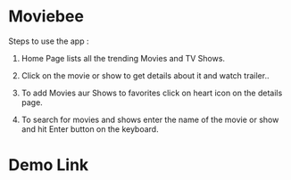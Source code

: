 # Moviebee

Steps to use the app :

1. Home Page lists all the trending Movies and TV Shows.

2. Click on the movie or show to get details about it and watch trailer..

3. To add Movies aur Shows to favorites click on heart icon on the  details page.

4. To search for movies and shows enter the name of the movie or show and hit Enter button on the keyboard. 


# Demo Link

